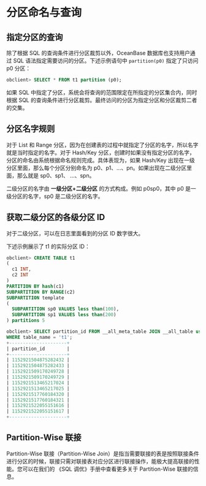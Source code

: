 分区命名与查询 
============================



指定分区的查询 
----------------

除了根据 SQL 的查询条件进行分区裁剪以外，OceanBase 数据库也支持用户通过 SQL 语法指定需要访问的分区。下述示例语句中 `partition(p0)` 指定了只访问 p0 分区：

```sql
obclient> SELECT * FROM t1 partition (p0);
```



如果 SQL 中指定了分区，系统会将查询的范围限定在所指定的分区集合内，同时根据 SQL 的查询条件进行分区裁剪。最终访问的分区为指定分区和分区裁剪二者的交集。

分区名字规则 
---------------

对于 List 和 Range 分区，因为在创建表的过程中就指定了分区的名字，所以名字就是当时指定的名字。对于 Hash/Key 分区，创建时如果没有指定分区的名字，分区的命名由系统根据命名规则完成。具体表现为，如果 Hash/Key 出现在一级分区里面，那么每个分区分别命名为 p0、p1、...、pn。如果出现在二级分区里面，那么就是 sp0、sp1、 ...、spn。

二级分区的名字由 **一级分区+二级分区** 的方式构成。例如 p0sp0，其中 p0 是一级分区的名字，sp0 是二级分区的名字。

获取二级分区的各级分区 ID 
-----------------------

对于二级分区，可以在日志里面看到的分区 ID 数字很大。

下述示例展示了 t1 的实际分区 ID：

```sql
obclient> CREATE TABLE t1
(
  c1 INT,
  c2 INT
)
PARTITION BY hash(c1)
SUBPARTITION BY RANGE(c2)
SUBPARTITION template
(
  SUBPARTITION sp0 VALUES less than(100),
  SUBPARTITION sp1 VALUES less than(200)
) partitions 5

obclient> SELECT partition_id FROM __all_meta_table JOIN __all_table using(table_id) 
WHERE table_name = 't1';
+---------------------+
| partition_id        |
+---------------------+
| 1152921504875282432 |
| 1152921504875282433 |
| 1152921509170249728 |
| 1152921509170249729 |
| 1152921513465217024 |
| 1152921513465217025 |
| 1152921517760184320 |
| 1152921517760184321 |
| 1152921522055151616 |
| 1152921522055151617 |
+---------------------+
```



Partition-Wise 联接 
--------------------------

Partition-Wise 联接（Partition-Wise Join）是指当需要联接的表是按照联接条件进行分区的时候，联接只需对联接表对应分区进行联接操作，能极大提高联接的性能。您可以在我们的 《SQL 调优》手册中查看更多关于 Partition-Wise 联接的信息。
